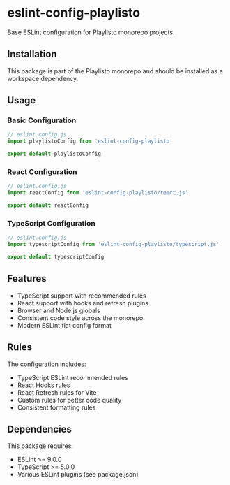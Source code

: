 # eslint-config-playlisto

Base ESLint configuration for Playlisto monorepo projects.

## Installation

This package is part of the Playlisto monorepo and should be installed as a workspace dependency.

## Usage

### Basic Configuration

```javascript
// eslint.config.js
import playlistoConfig from 'eslint-config-playlisto'

export default playlistoConfig
```

### React Configuration

```javascript
// eslint.config.js
import reactConfig from 'eslint-config-playlisto/react.js'

export default reactConfig
```

### TypeScript Configuration

```javascript
// eslint.config.js
import typescriptConfig from 'eslint-config-playlisto/typescript.js'

export default typescriptConfig
```

## Features

- TypeScript support with recommended rules
- React support with hooks and refresh plugins
- Browser and Node.js globals
- Consistent code style across the monorepo
- Modern ESLint flat config format

## Rules

The configuration includes:

- TypeScript ESLint recommended rules
- React Hooks rules
- React Refresh rules for Vite
- Custom rules for better code quality
- Consistent formatting rules

## Dependencies

This package requires:
- ESLint >= 9.0.0
- TypeScript >= 5.0.0
- Various ESLint plugins (see package.json) 
